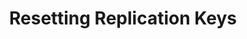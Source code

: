 ---
# -------------------------- #
#          PAGE INFO         #
# -------------------------- #

title: Resetting Replication Keys
permalink: /replication/extractions/replication-keys/resetting-replication-keys
keywords: replicate, replication, replication key, keys, stitch replicates data, rp
summary: "Replication Key resets clear saved Replication Key values for incremental tables and queue a full re-replication of data. Learn how resets work, what you should consider beforehand, and how to perform them."
layout: general

key: "reset-replication-keys"
content-type: "replication-keys"
toc: true
weight: 7


# -------------------------- #
#           INTRO            #
# -------------------------- #

intro: |
  {% include misc/data-files.html %}

  {{ page.summary }} In this guide, we'll cover:

  {% for section in page.sections %}
  - [{{ section.summary }}](#{{ section.anchor }})
  {% endfor %}


# -------------------------- #
#          CONTENT           #
# -------------------------- #

sections:
  - title: "Applicable integrations"
    anchor: "applicable-integrations"
    summary: "The integrations this guide applies to"
    content: |
      Replication Keys can be reset for database and the majority of SaaS integrations, at either the table or integration level.

  - title: "How Replication Key resets work"
    anchor: "how-replication-resets-work"
    summary: "How Replication Key resets work"
    content: |
      Used to perform incremental replication (either [Key-based]({{ link.replication.key-based-incremental | prepend: site.baseurl }}) or [Log-based]({{ link.replication.log-based-incremental | prepend: site.baseurl }})), [Replication Keys]({{ link.replication.rep-keys | prepend: site.baseurl }}) can be reset in two ways:

      - At the **integration** level, the reset will clear the Replication Key values and queue a full re-replication for all tables set to replicate.
      - At the **table** level, the reset will clear the Replication Key value and queue a full re-replication for that table only.

      When Replication Keys are reset, Stitch will:

      1. Clear the last saved Replication Key value for the table (if reset at the table level) or all incremental tables (if reset at the integration level)
      2. Queue a full re-replication of the affected data. **Note**: This step will vary depending on the integration type:

         - **Database integrations**: All records in the table or tables will be included in the re-replication
         - **SaaS integrations:** Records with Replication Key values **greater than or equal to** the **Start Date** defined for the integration will be included in the re-replication
         
      3. Delete or truncate the destination table. **Note**: This step will vary depending on the integration type:
         - **Database, NetSuite Suite Analytics, and Salesforce integrations**: The destination table will be deleted
         - **All other integrations**: The destination table will be truncated
      4. Load the fully re-replicated data into the destination

  - title: "Uses for resetting Replication Keys"
    anchor: "uses-for-resetting-replication-keys"
    summary: "Uses for resetting Replication Keys"
    content: |
      Now that you understand what the Replication Key reset process does, how might you use it in practice?

      {% for subsection in section.subsections %}
      - [{{ subsection.title }}](#{{ subsection.anchor }})
      {% endfor %}

    subsections:
      - title: "Backfill existing records with new column data"
        anchor: "uses-for-resetting-replication-keys--backfill-columns"
        content: |
          If you've added a new source column and the Replication Key value hasn't increased for existing records, performing a reset will re-replicate the table in full and backfill the column where needed.

      - title: "Account for hard deletes or removed columns"
        anchor: "uses-for-resetting-replication-keys--hard-deletes"
        content: |
          While we strongly recommend using soft deletes whenever possible, Replication Key resets can be used to remove [hard-deleted records]({{ link.replication.deleted-records | prepend: site.baseurl }}) from your destination.

          **Note**: If resetting for this purpose, Stitch recommends **dropping the destination table(s) before performing the reset** and allowing it to be re-created. This will ensure that the hard deleted records are removed as expected.

      - title: "Troubleshoot data discrepancies"
        anchor: "uses-for-resetting-replication-keys--data-discrepancies"
        content: |
          **For SaaS integrations**, the integration's **Start Date** can sometimes be the root cause of missing data. If you're missing data from a specific timeframe, check if the records have Replication Key values that fall outside the **Start Date** for the integration.

          {% assign now = 'now' | date: "%s" %}

          For example: The default **Start Date** for most integrations is **1 year from the date the integration is created**. In this example, we'll assume it's a non-leap year, or **365 days**. 

          If created today (`{{ now | date: "%Y-%m-%d" }}`), records with Replication Key values **greater than or equal to** `{{ now | minus: 31622400 | date: "%Y-%m-%d" }}` would be selected for replication. Records with Replication Key values that are less than this date wouldn't be replicated.

          If this doesn't apply, check out the [Data discrepancy troubleshooting guide]({{ link.troubleshooting.discrepancy-guide | prepend: site.baseurl }}) for more data discrepancy troubleshooting tips.

  - title: "Considerations for resetting Replication Keys"
    anchor: "considerations"
    summary: "Things to think about before resetting your Replication Keys"
    content: |
      If you have any questions or concerns, reach out to support **before resetting Replication Keys**.

      1. **This process can't be reversed or interrupted once confirmed.**
      2. **Your row usage will increase.** The full re-replication triggered by a Replication Key reset will count towards your overall row usage.
      3. **Recent data may be re-replicated, which will count towards your row usage.** 
      4. **Data may be stale until the re-replication completes.** When a full re-replication is queued, replication begins with the oldest data and progresses towards the most recent. 
      5. **Data volume and the configuration of the source can impact how long the Extraction takes to complete.** Stitch is only able to extract data as fast as the source - whether database or API - allows. Contributing factors include, but aren't limited to the following:

         - **Overall volume of data to be replicated**, including the total number of records and columns set to replicate. In general, wider tables - that is, tables with many columns set to replicate - take longer to fully replicate.
         - **For database integrations**: 
            - Available database resources
         - **For SaaS integrations**:
            - Overall API design and speed
            - Available API quota
            - [Third-party downtime]({{ link.troubleshooting.third-party-downtime | prepend: site.baseurl }})
      6. **Your destination's available resources will impact how long Loading takes to complete.** Stitch is only able to load data as fast as the destination allows. If a small number of resources are available, loading time will likely increase.

  - title: "Resetting Replication Keys"
    anchor: "reset-replication-keys"
    summary: "How to reset Replication Keys"
    content: |
      {% include important.html type="single-line" content="**Resetting a table or integration's Replication Keys is an irreversible process once confirmed in Stitch.**" %}

      The process for resetting Replication Keys varies by integration type:

      {% for subsection in section.subsections %}
      - [{{ subsection.title | replace:"Resetting d","D" | remove: "Resetting " |  remove:" and tables" | }}](#{{ subsection.anchor }})
      {% endfor %}

    subsections:
      - title: "Resetting database integrations and tables"
        anchor: "reset-replication-keys--database-integrations"
        content: |
          {% for sub-subsection in subsection.sub-subsections %}
          - [{{ sub-subsection.title }}](#{{ sub-subsection.anchor }})
          {% endfor %}

        sub-subsections:
          - title: "Reset a database integration table"
            anchor: "reset-replication-keys--database-integrations--table-level"
            content: |
              {% capture reset-single-table %}
              To reset a single table:

              1. Click into the integration from the {{ app.page-names.dashboard }} page.
              2. Click the **Tables to Replicate** tab. 
              3. Navigate to and open the table you want to reset. 
              4. Click the **Table Settings** link, located near the top right corner of the page.
              5. Scroll down to the **Reset This Table** section.
              6. Click the **Reset Table** button.
              7. When prompted, click **OK** to confirm.
              {% endcapture %}

              {{ reset-single-table | flatify }}

          - title: "Reset an entire database integration"
            anchor: "reset-replication-keys--database-integrations--integration-level"
            content: |
              To reset the Replication Key values for all incrementally replicating tables and queue a full re-replication of the integration's data:

              1. Click into the integration from the {{ app.page-names.dashboard }} page.
              2. Click the {{ app.buttons.update-int-settings }} tab. 
              3. Scroll down to the **Reset This Integration** section.
              4. Click the **Reset This Integration** button.
              5. When prompted, click **OK** to confirm.

      - title: "Resetting SaaS integrations and tables"
        anchor: "reset-replication-keys--saas-integrations"
        content: |
          {% for sub-subsection in subsection.sub-subsections %}
          - [{{ sub-subsection.title }}](#{{ sub-subsection.anchor }})
          {% endfor %}

        sub-subsections:
          - title: "Reset a SaaS integration table"
            anchor: "reset-replication-keys--saas-integrations--table-level"
            content: |
              {% capture saas-support %}
              {% assign saas-with-table-level-resets = site.saas-integrations | where:"table-level-reset",true | sort:"display_name" %}
              {% assign integration-versions = site.data.taps.versions %}

              {% for integration in saas-with-table-level-resets %}
              {% assign this-version = integration-versions[integration.name]released-versions | where:"number",integration.this-version | first %}
              {% if this-version.status != "deprecated" or this-version.status != "sunset" %}

              - [{{ integration.display_name }} ({{ integration.this-version | prepend: "v" }})]({{ integration.url | prepend: site.baseurl }})
              {% endif %}
              {% endfor %}
              {% endcapture %}

              {% include note.html first-line="**Note**: Currently, only the following SaaS integrations support table-level Replication Key resets:" content=saas-support %}

              {{ reset-single-table | flatify }}

          - title: "Reset an entire SaaS integration"
            anchor: "reset-replication-keys--saas-integrations--integration-level"
            content: |
              Resetting a SaaS integration is accomplished by changing the **Start Date** defined in the {{ app.page-names.int-settings }} page.

              To reset the Replication Key values for all incrementally replicating tables and queue a full re-replication of the integration's data:

              1. Click into the integration from the {{ app.page-names.dashboard }} page.
              2. Click the {{ app.buttons.update-int-settings }} tab.
              3. Scroll to the **Sync Historical Data** section.
              4. In the **Start Date** section, click the **Change Date** link.
              5. Define the new starting date using the drop-down. 
              6. Next:
                 - If there's a **Reset Date** button, click it.
                 - Otherwise, click the **Update Settings** button.
              7. When prompted, click **OK** to confirm the change.
---